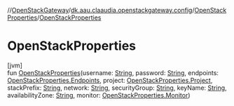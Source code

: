 //[OpenStackGateway](../../../index.md)/[dk.aau.claaudia.openstackgateway.config](../index.md)/[OpenStackProperties](index.md)/[OpenStackProperties](-open-stack-properties.md)

# OpenStackProperties

[jvm]\
fun [OpenStackProperties](-open-stack-properties.md)(username: [String](https://kotlinlang.org/api/latest/jvm/stdlib/kotlin/-string/index.html), password: [String](https://kotlinlang.org/api/latest/jvm/stdlib/kotlin/-string/index.html), endpoints: [OpenStackProperties.Endpoints](-endpoints/index.md), project: [OpenStackProperties.Project](-project/index.md), stackPrefix: [String](https://kotlinlang.org/api/latest/jvm/stdlib/kotlin/-string/index.html), network: [String](https://kotlinlang.org/api/latest/jvm/stdlib/kotlin/-string/index.html), securityGroup: [String](https://kotlinlang.org/api/latest/jvm/stdlib/kotlin/-string/index.html), keyName: [String](https://kotlinlang.org/api/latest/jvm/stdlib/kotlin/-string/index.html), availabilityZone: [String](https://kotlinlang.org/api/latest/jvm/stdlib/kotlin/-string/index.html), monitor: [OpenStackProperties.Monitor](-monitor/index.md))
